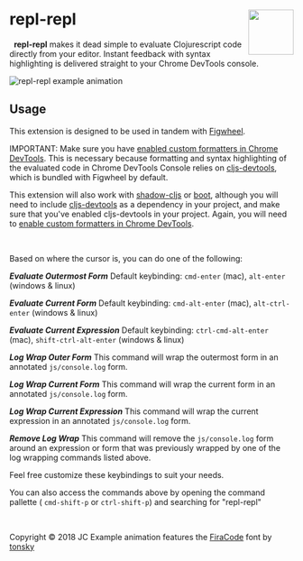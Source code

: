 # repl-repl <img src="https://i.github-camo.com/cb2621ba4177e63c57d8b725403a35b770b59406/68747470733a2f2f7261772e67697468756275736572636f6e74656e742e636f6d2f7061696e7470617274792f7265706c2d7265706c2d61746f6d2f76302e312e392f696d616765732f72722d737469636b65722e6a7067" height="80px" align="right" />

&nbsp;
**repl-repl** makes it dead simple to evaluate Clojurescript code directly from your editor.
Instant feedback with syntax highlighting is delivered straight to your Chrome DevTools console.
&nbsp;


<img style="max-width:100%" src="https://i.github-camo.com/e0c46604d0a1f5f0d49a16fc9c8b959f62e5ffb0/68747470733a2f2f7261772e67697468756275736572636f6e74656e742e636f6d2f7061696e7470617274792f7265706c2d7265706c2d61746f6d2f76302e312e31302f696d616765732f7265706c2d7265706c2d73637265656e2d332e676966" alt="repl-repl example animation"/>


## Usage ##
This extension is designed to be used in tandem with [Figwheel](https://figwheel.org/).

IMPORTANT: Make sure you have [enabled custom formatters in Chrome DevTools](http://www.mattzeunert.com/2016/02/19/custom-chrome-devtools-object-formatters.html). This is necessary because formatting and syntax highlighting of the evaluated code in Chrome DevTools Console relies on [cljs-devtools](https://github.com/binaryage/cljs-devtools), which is bundled with Figwheel by default.

This extension will also work with [shadow-cljs](http://shadow-cljs.org/) or [boot](https://github.com/adzerk-oss/boot-reload), although you will need to include [cljs-devtools](https://github.com/binaryage/cljs-devtools) as a dependency in your project, and make sure that you've enabled cljs-devtools in your project. Again, you will need to [enable custom formatters in Chrome DevTools](http://www.mattzeunert.com/2016/02/19/custom-chrome-devtools-object-formatters.html).

&nbsp;

Based on where the cursor is, you can do one of the following:

***Evaluate Outermost Form***
Default keybinding: `cmd-enter` (mac), `alt-enter` (windows & linux)

***Evaluate Current Form***
Default keybinding: `cmd-alt-enter` (mac), `alt-ctrl-enter` (windows & linux)

***Evaluate Current Expression***
Default keybinding: `ctrl-cmd-alt-enter` (mac), `shift-ctrl-alt-enter` (windows & linux)

***Log Wrap Outer Form***
This command will wrap the outermost form in an annotated `js/console.log` form.

***Log Wrap Current Form***
This command will wrap the current form in an annotated `js/console.log` form.

***Log Wrap Current Expression***
This command will wrap the current expression in an annotated `js/console.log` form.

***Remove Log Wrap***
This command will remove the `js/console.log` form around an expression or form that was previously wrapped by one of the log wrapping commands listed above.

Feel free customize these keybindings to suit your needs.
&nbsp;

You can also access the commands above by opening the command pallette ( `cmd-shift-p` or `ctrl-shift-p`) and searching for "repl-repl"

&nbsp;

Copyright © 2018 JC
Example animation features the [FiraCode](https://github.com/tonsky/FiraCode) font by [tonsky](https://github.com/tonsky)
